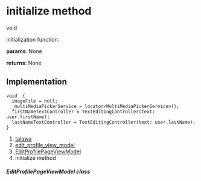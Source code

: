 
<div>

# initialize method

</div>


void 



initialization function.

**params**: None

**returns**: None



## Implementation

``` language-dart
void  {
  imageFile = null;
  _multiMediaPickerService = locator<MultiMediaPickerService>();
  firstNameTextController = TextEditingController(text: user.firstName);
  lastNameTextController = TextEditingController(text: user.lastName);
}
```







1.  [talawa](../../index.html)
2.  [edit_profile_view_model](../../view_model_after_auth_view_models_profile_view_models_edit_profile_view_model/)
3.  [EditProfilePageViewModel](../../view_model_after_auth_view_models_profile_view_models_edit_profile_view_model/EditProfilePageViewModel-class.html)
4.  initialize method

##### EditProfilePageViewModel class







